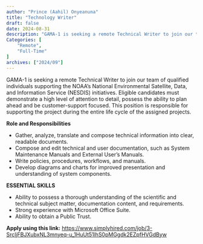 ```yaml
---
author: "Prince (Aahil) Onyeanuna"
title: "Technology Writer"
draft: false
date: 2024-08-31
description: "GAMA-1 is seeking a remote Technical Writer to join our team of qualified individuals supporting the NOAA’s National Environmental Satellite, Data, and Information Service (NESDIS) initiatives. Eligible candidates must demonstrate a high level of attention to detail, possess the ability to plan ahead and be customer-support focused. This position is responsible for supporting the project during the entire life cycle of the assigned projects."
Categories: [
    "Remote",
    "Full-Time"
]
archives: ["2024/09"]
---
```


GAMA-1 is seeking a remote Technical Writer to join our team of qualified individuals supporting the NOAA’s National Environmental Satellite, Data, and Information Service (NESDIS) initiatives. Eligible candidates must demonstrate a high level of attention to detail, possess the ability to plan ahead and be customer-support focused. This position is responsible for supporting the project during the entire life cycle of the assigned projects.

**Role and Responsibilities**

- Gather, analyze, translate and compose technical information into clear, readable documents.
- Compose and edit technical and user documentation, such as System Maintenance Manuals and External User’s Manuals.
- Write policies, procedures, workflows, and manuals.
- Develop diagrams and charts for improved presentation and understanding of system components.

**ESSENTIAL SKILLS**

- Ability to possess a thorough understanding of the scientific and technical subject matter, documentation content, and requirements.
- Strong experience with Microsoft Office Suite.
- Ability to obtain a Public Trust.

**Apply using this link:** https://www.simplyhired.com/job/3-SrcljFBJXubxNL3mnyeq-u_1HuUt51lhS0pMGgdk2EZpfHVGdByw